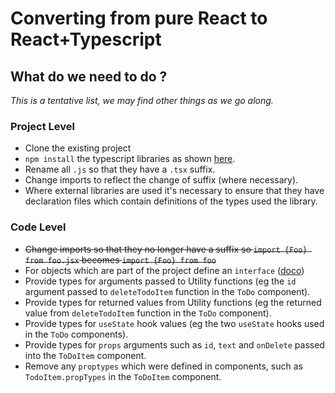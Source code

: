 # Converting from pure React to React+Typescript

## What do we need to do ? 
*This is a tentative list, we may find other things as we go along.* 

### Project Level

   * Clone the existing project 
   * `npm install` the typescript libraries as shown [here](https://create-react-app.dev/docs/adding-typescript/#installation).  
   * Rename all `.js` so that they have a `.tsx` suffix.
   * Change imports to reflect the change of suffix (where necessary).
   * Where external libraries are used it's necessary to ensure that they have declaration files which contain definitions of the types used the library. 

### Code Level

   * ~~Change imports so that they no longer have a suffix so `import {Foo} from foo.jsx` becomes `import {Foo} from foo`~~ 
   * For objects which are part of the project define an `interface` ([doco](https://www.typescriptlang.org/docs/handbook/2/everyday-types.html#interfaces))  
   * Provide types for arguments passed to Utility functions (eg the `id` argument passed to `deleteTodoItem` function in the `ToDo` component).
   * Provide types for returned values from Utility functions (eg the returned value from `deleteTodoItem` function in the `ToDo` component).
   * Provide types for `useState` hook values (eg the two `useState` hooks used in the `ToDo` components).
   * Provide types for `props` arguments such as `id`, `text` and `onDelete` passed into the `ToDoItem` component.
   * Remove any `proptypes` which were defined in components, such as `TodoItem.propTypes` in the `ToDoItem` component. 

 
